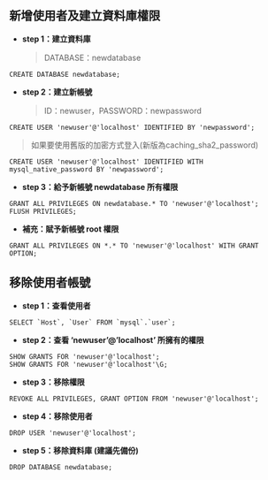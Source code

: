 ## 新增使用者及建立資料庫權限

* **step 1：建立資料庫**

    > DATABASE：newdatabase

```
CREATE DATABASE newdatabase;
```

* **step 2：建立新帳號**

    > ID：newuser，PASSWORD：newpassword

```
CREATE USER 'newuser'@'localhost' IDENTIFIED BY 'newpassword';
```

> 如果要使用舊版的加密方式登入(新版為caching_sha2_password)

```
CREATE USER 'newuser'@'localhost' IDENTIFIED WITH mysql_native_password BY 'newpassword';
```

* **step 3：給予新帳號 newdatabase 所有權限**

```
GRANT ALL PRIVILEGES ON newdatabase.* TO 'newuser'@'localhost';
FLUSH PRIVILEGES;
```

* **補充：賦予新帳號 root 權限**

```
GRANT ALL PRIVILEGES ON *.* TO 'newuser'@'localhost' WITH GRANT OPTION;
```

## 移除使用者帳號

* **step 1：查看使用者**

```
SELECT `Host`, `User` FROM `mysql`.`user`;
```

* **step 2：查看 ‘newuser’@’localhost’ 所擁有的權限**

```
SHOW GRANTS FOR 'newuser'@'localhost';
SHOW GRANTS FOR 'newuser'@'localhost'\G;
```

* **step 3：移除權限**

```
REVOKE ALL PRIVILEGES, GRANT OPTION FROM 'newuser'@'localhost';
```

* **step 4：移除使用者**

```
DROP USER 'newuser'@'localhost';
```

* **step 5：移除資料庫 (建議先備份)**

```
DROP DATABASE newdatabase;
```